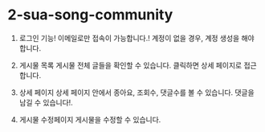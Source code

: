 # 2-sua-song-community
1. 로그인 기능!
이메일로만 접속이 가능합니다.!
계정이 없을 경우, 계정 생성을 해야합니다.

2. 게시물 목록
게시물 전체 글들을 확인할 수 있습니다. 클릭하면 상세 페이지로 접근합니다.

3. 상세 페이지
상세 페이지 안에서 종아요, 조회수, 댓글수를 볼 수 있습니다.
댓글을 남길 수 있습니다!.

4. 게시물 수정페이지
게시물을 수정할 수 있습니다.
